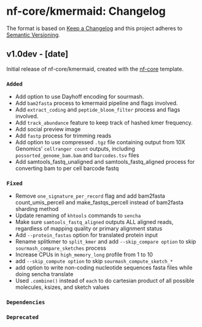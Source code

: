# nf-core/kmermaid: Changelog

The format is based on [Keep a Changelog](http://keepachangelog.com/en/1.0.0/)
and this project adheres to [Semantic Versioning](http://semver.org/spec/v2.0.0.html).

## v1.0dev - [date]

Initial release of nf-core/kmermaid, created with the [nf-core](http://nf-co.re/) template.

### `Added`

* Add option to use Dayhoff encoding for sourmash.
* Add `bam2fasta` process to kmermaid pipeline and flags involved.
* Add `extract_coding` and `peptide_bloom_filter` process and flags involved.
* Add `track_abundance` feature to keep track of hashed kmer frequency.
* Add social preview image
* Add `fastp` process for trimming reads
* Add option to use compressed `.tgz` file containing output from 10X Genomics' `cellranger count` outputs, including `possorted_genome_bam.bam` and `barcodes.tsv` files
* Add samtools_fastq_unaligned and samtools_fastq_aligned process for converting bam to per cell
barcode fastq

### `Fixed`

* Remove `one_signature_per_record` flag and add bam2fasta count_umis_percell and make_fastqs_percell instead of bam2fasta sharding method
* Update renaming of `khtools` commands to `sencha`
* Make sure `samtools_fastq_aligned` outputs ALL aligned reads, regardless of mapping quality or primary alignment status
* Add `--protein_fastas` option for translated protein input
* Rename splitkmer to `split_kmer` and add `--skip_compare option` to skip `sourmash_compare_sketches` process
* Increase CPUs in `high_memory_long` profile from 1 to 10
* add `--skip_compute option` to skip `sourmash_compute_sketch_*`
* add option to write non-coding nucleotide sequences fasta files while doing sencha translate
* Used `.combine()` instead of `each` to do cartesian product of all possible molecules, ksizes, and sketch values

### `Dependencies`

### `Deprecated`

